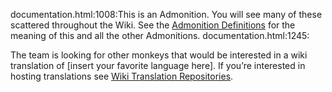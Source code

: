 documentation.html:1008:This is an Admonition. You will see many of these scattered throughout the Wiki. See the <a href="#wiki:admonitions.adoc" class="page unresolved">Admonition Definitions</a> for the meaning of this and all the other Admonitions.
documentation.html:1245:<p>The team is looking for other monkeys that would be interested in a wiki translation of [insert your favorite language here]. If you&#8217;re interested in hosting translations see <a href="#wiki:wiki_translation.adoc" class="page unresolved">Wiki Translation Repositories</a>.</p>

